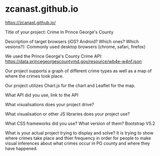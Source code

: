 # zcanast.github.io
https://zcanast.github.io/

Title of your project:
Crime In Prince George's County

Description of target browsers (iOS? Android? Which ones? Which vesions?): Commonly used desktop browsers (chrome, safari, firefox)


We used the Prince George's County Crime API: https://data.princegeorgescountymd.gov/resource/wb4e-w4nf.json

Our project supports a graph of different crime types as well as a map of where the crimes took place.

Our project utilizes Chart.js for the chart and Leaflet for the map.


What API did you use, link to the API

What visualisations does your project drive?

What visualisation or other JS libraries does your project use?

What CSS frameworks did you use? What version of them? 
Bootstrap V5.2

What is your actual project trying to display and solve? 
It is trying to show where crimes take place and thier frequency in order for people to make visual inferences about what crimes occur in PG county and where they have happened.

